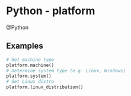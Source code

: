 # Python - platform
@Python 

Examples
--------

```python
# Get machine type
platform.machine()
# Determine system type (e.g. Linux, Windows)
platform.system()
# Get Linux distro
platform.linux_distribution()
```
